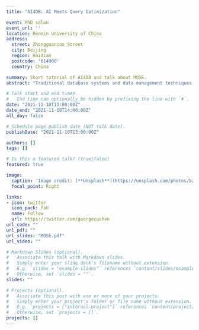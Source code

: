 ```yaml
---
title: "AI4DB: AI Meets Query Optimization"

event: PhD salon
event_url: ''
location: Renmin University of China
address:
  street: Zhongguancun Street
  city: Beijing
  region: Haidian
  postcode: '014900'
  country: China

summary: Short tutorial of AI4DB and talk about MOSE.
abstract: "Traditional database systems and data management techniques are facing great challenge due to the 3V’s in Big Data. The development of artificial intelligence provides a brand-new opportunity for database management systems with its power in learning, reasoning and planning. Through learning from data distribution, query workload and query execution performance, the systems powered by artificial intelligence are able to forecast future workload, tune database configurations, partition data blocks, index on proper columns, estimate selectivity, optimize query plan and control query concurrency automatically. Also, some machine learning models can replace core components of a database such as index structures. We introduce new research on database systems with artificial intelligence and state the existing problems and potential solutions. And we propose MOSE, a learning-based MOnotonic Selectivity Estimator for query optimization. Mose can offer accurate and fast selectivity estimation for different dataset and workload, maintaining basic rules in selectivity estimation such as monotonicity and consistency."

# Talk start and end times.
#   End time can optionally be hidden by prefixing the line with `#`.
date: "2021-11-10T13:00:00Z"
date_end: "2021-11-10T14:00:00Z"
all_day: false

# Schedule page publish date (NOT talk date).
publishDate: "2021-11-10T13:00:00Z"

authors: []
tags: []

# Is this a featured talk? (true/false)
featured: true

image:
  caption: 'Image credit: [**Unsplash**](https://unsplash.com/photos/bzdhc5b3Bxs)'
  focal_point: Right

links:
- icon: twitter
  icon_pack: fab
  name: Follow
  url: https://twitter.com/georgecushen
url_code: ""
url_pdf: ""
url_slides: "MOSE.pdf"
url_video: ""

# Markdown Slides (optional).
#   Associate this talk with Markdown slides.
#   Simply enter your slide deck's filename without extension.
#   E.g. `slides = "example-slides"` references `content/slides/example-slides.md`.
#   Otherwise, set `slides = ""`.
slides: ""

# Projects (optional).
#   Associate this post with one or more of your projects.
#   Simply enter your project's folder or file name without extension.
#   E.g. `projects = ["internal-project"]` references `content/project/deep-learning/index.md`.
#   Otherwise, set `projects = []`.
projects: []
---
```


<!-- {{% callout note %}}
Click on the **Slides** button above to view the built-in slides feature.
{{% /callout %}}

Slides can be added in a few ways:

- **Create** slides using Wowchemy's [*Slides*](https://wowchemy.com/docs/managing-content/#create-slides) feature and link using `slides` parameter in the front matter of the talk file
- **Upload** an existing slide deck to `static/` and link using `url_slides` parameter in the front matter of the talk file
- **Embed** your slides (e.g. Google Slides) or presentation video on this page using [shortcodes](https://wowchemy.com/docs/writing-markdown-latex/).

Further event details, including [page elements](https://wowchemy.com/docs/writing-markdown-latex/) such as image galleries, can be added to the body of this page.
 -->
